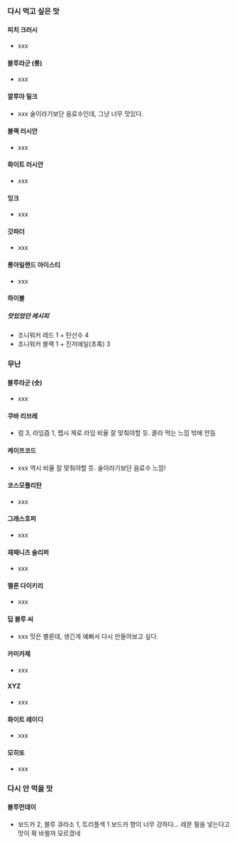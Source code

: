 ### 다시 먹고 싶은 맛
#### 피치 크러시
- xxx
#### 블루라군 (롱)
- xxx
#### 깔루아 밀크
- xxx
술이라기보단 음료수인데, 그냥 너무 맛있다.
#### 블랙 러시안
- xxx
#### 화이트 러시안
- xxx
#### 잉크
- xxx
#### 갓파더
- xxx
#### 롱아일랜드 아이스티
- xxx
#### 하이볼
##### 맛있었던 레시피
- 조니워커 레드 1 + 탄산수 4
- 조니워커 블랙 1 + 진저에일(초록) 3
### 무난
#### 블루라군 (숏)
- xxx
#### 쿠바 리브레
- 럼 3, 라임즙 1, 펩시 제로 라임
비율 잘 맞춰야할 듯. 콜라 먹는 느낌 밖에 안듬
#### 케이프코드
- xxx
역시 비율 잘 맞춰야할 듯. 술이라기보단 음료수 느낌!
#### 코스모폴리탄
- xxx
#### 그래스호퍼
- xxx
#### 재패니즈 슬리퍼
- xxx
#### 멜론 다이키리
- xxx
#### 딥 블루 씨
- xxx
맛은 별론데, 생긴게 예뻐서 다시 만들어보고 싶다.
#### 카미카제
- xxx
#### XYZ
- xxx
#### 화이트 레이디
- xxx
#### 모히또
- xxx
### 다시 안 먹을 맛
#### 블루먼데이
- 보드카 2, 블루 큐라소 1, 트리플섹 1
보드카 향이 너무 강하다... 레몬 필을 넣는다고 맛이 확 바뀔까 모르겠네